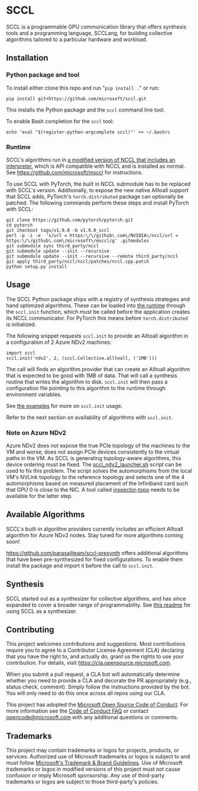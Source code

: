 # SCCL

SCCL is a programmable GPU communication library that offers synthesis tools and a programming language, SCCLang, for
building collective algorithms tailored to a particular hardware and workload.

## Installation

### Python package and tool

To install either clone this repo and run "`pip install .`" or run:
```
pip install git+https://github.com/microsoft/sccl.git
```
This installs the Python package and the `sccl` command line tool.

To enable Bash completion for the `sccl` tool:
```
echo 'eval "$(register-python-argcomplete sccl)"' >> ~/.bashrc
```

### Runtime

SCCL's algorithms run in [a modified version of NCCL that includes an interpreter](https://github.com/microsoft/msccl),
which is API compatible with NCCL and is installed as normal. See https://github.com/microsoft/msccl for instructions.

To use SCCL with PyTorch, the built in NCCL submodule has to be replaced with SCCL's version. Additionally, to expose
the new native Alltoall support that SCCL adds, PyTorch's `torch.distributed` package can optionally be patched. The
following commands perform these steps and install PyTorch with SCCL:
```
git clone https://github.com/pytorch/pytorch.git
cd pytorch    
git checkout tags/v1.9.0 -b v1.9.0_sccl
perl -p -i -e  's/url = https:\/\/github\.com\/NVIDIA\/nccl/url = https:\/\/github\.com\/microsoft\/msccl/g' .gitmodules
git submodule sync third_party/nccl
git submodule update --init --recursive
git submodule update --init --recursive --remote third_party/nccl
git apply third_party/nccl/nccl/patches/nccl.cpp.patch
python setup.py install
```

## Usage

The SCCL Python package ships with a registry of synthesis strategies and hand optimized algorithms. These can be loaded
into [the runtime](https://github.com/parasailteam/msccl) through the `sccl.init` function, which must be called before
the application creates its NCCL communicator. For PyTorch this means before `torch.distributed` is initialized.

The following snippet requests `sccl.init` to provide an Alltoall algorithm in a configuration of 2 Azure NDv2 machines:
```
import sccl
sccl.init('ndv2', 2, (sccl.Collective.alltoall, ('1MB')))
```
The call will finds an algorithm provider that can create an Alltoall algorithm that is expected to be good with 1MB of
data. That will call a synthesis routine that writes the algorithm to disk. `sccl.init` will then pass a configuration
file pointing to this algorithm to the runtime through environment variables.

See [the examples](examples/sccl_init.py) for more on `sccl.init` usage.

Refer to the next section on availability of algorithms with `sccl.init`.

### Note on Azure NDv2

Azure NDv2 does not expose the true PCIe topology of the machines to the VM and worse, does not assign PCIe devices
consistently to the virtual paths in the VM. As SCCL is generating topology-aware algorithms, this device ordering must
be fixed. The [sccl_ndv2_launcher.sh](sccl/autosynth/sccl_ndv2_launcher.sh) script can be used to fix this problem. The
script solves the automorphisms from the local VM's NVLink topology to the reference topology and selects one of the 4
automorphisms based on measured placement of the Infiniband card such that GPU 0 is close to the NIC. A tool called
[inspector-topo](https://github.com/microsoft/inspector-topo) needs to be available for the latter step.

## Available Algorithms

SCCL's built-in algorithm providers currently includes an efficient Alltoall algorithm for Azure NDv2 nodes. Stay tuned
for more algorithms coming soon!

https://github.com/parasailteam/sccl-presynth offers additional algorithms that have been pre-synthesized for fixed
configurations. To enable them install the package and import it before the call to `sccl.init`.

## Synthesis

SCCL started out as a synthesizer for collective algorithms, and has since expanded to cover a broader range of
programmability. See [this readme](SYNTHESIS.md) for using SCCL as a synthesizer.

## Contributing

This project welcomes contributions and suggestions.  Most contributions require you to agree to a Contributor License
Agreement (CLA) declaring that you have the right to, and actually do, grant us the rights to use your contribution. For
details, visit https://cla.opensource.microsoft.com.

When you submit a pull request, a CLA bot will automatically determine whether you need to provide a CLA and decorate
the PR appropriately (e.g., status check, comment). Simply follow the instructions provided by the bot. You will only
need to do this once across all repos using our CLA.

This project has adopted the [Microsoft Open Source Code of Conduct](https://opensource.microsoft.com/codeofconduct/).
For more information see the [Code of Conduct FAQ](https://opensource.microsoft.com/codeofconduct/faq/) or contact
[opencode@microsoft.com](mailto:opencode@microsoft.com) with any additional questions or comments.

## Trademarks

This project may contain trademarks or logos for projects, products, or services. Authorized use of Microsoft trademarks
or logos is subject to and must follow [Microsoft's Trademark & Brand
Guidelines](https://www.microsoft.com/en-us/legal/intellectualproperty/trademarks/usage/general). Use of Microsoft
trademarks or logos in modified versions of this project must not cause confusion or imply Microsoft sponsorship. Any
use of third-party trademarks or logos are subject to those third-party's policies.
